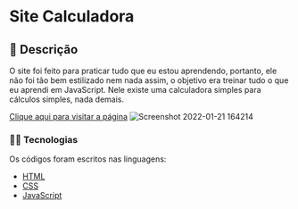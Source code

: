 # Site Calculadora 

## 📑 Descrição
O site foi feito para praticar tudo que eu estou aprendendo, portanto, ele não foi tão bem estilizado nem nada assim, o objetivo era treinar tudo o que eu aprendi em JavaScript. Nele existe uma calculadora simples para cálculos simples, nada demais.

[Clique aqui para visitar a página](https://calculos-imc.netlify.app/)
![Screenshot 2022-01-21 164214](https://user-images.githubusercontent.com/89041502/150590300-a33bfebd-cf01-415c-b551-00e3a5d74e03.png)

### 👨‍💻 Tecnologias
Os códigos foram escritos nas linguagens:

- [HTML](https://developer.mozilla.org/pt-BR/docs/Web/HTML)
- [CSS](https://developer.mozilla.org/pt-BR/docs/Web/CSS)
- [JavaScript](https://www.javascript.com/)
